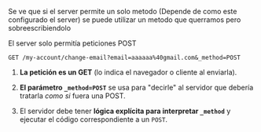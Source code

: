 Se ve que si el server permite un solo metodo (Depende de como este configurado el server) se puede utilizar un metodo que querramos pero sobreescribiendolo

El server solo permitía peticiones POST

`GET /my-account/change-email?email=aaaaaa%40gmail.com&_method=POST
`

1. **La petición es un GET** (lo indica el navegador o cliente al enviarla).
    
2. **El parámetro `_method=POST`** se usa para "decirle" al servidor que debería tratarla _como si_ fuera una POST.
    
3. El servidor debe tener **lógica explícita para interpretar `_method`** y ejecutar el código correspondiente a un `POST`.
    